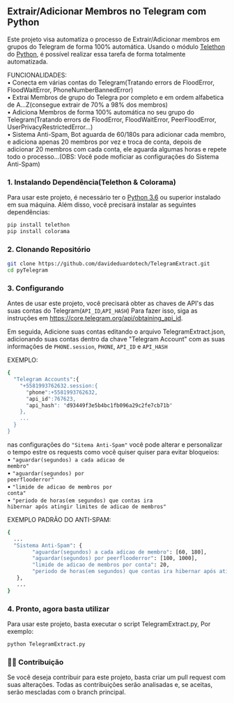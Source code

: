 ## Extrair/Adicionar Membros no Telegram com Python
Este projeto visa automatiza o processo de Extrair/Adicionar membros em grupos do Telegram de forma 100% automática. Usando o módulo [Telethon](https://github.com/LonamiWebs/Telethon) do [Python](https://www.python.org/), é possível realizar essa tarefa de forma totalmente automatizada.


FUNCIONALIDADES:
<br>• Conecta em várias contas do Telegram(Tratando errors de FloodError, FloodWaitError, PhoneNumberBannedError)
<br>• Extrai Membros de grupo do Telegra por completo e em ordem alfabetica de A...Z(consegue extrair de 70% a 98% dos membros)
<br>• Adiciona Membros de forma 100% automática no seu grupo do Telegram(Tratando errors de FloodError, FloodWaitError, PeerFloodError, UserPrivacyRestrictedError...)
<br>• Sistema Anti-Spam, Bot aguarda de 60/180s para adicionar cada membro, e adiciona apenas 20 membros por vez e troca de conta, depois de adicionar 20 membros com cada conta, ele aguarda algumas horas e repete todo o processo...(OBS: Você pode moficiar as configurações do Sistema Anti-Spam)



### 1. Instalando Dependência(Telethon & Colorama)
Para usar este projeto, é necessário ter o [Python 3.6](https://www.python.org/downloads/release/python-360/) ou superior instalado em sua máquina. Além disso, você precisará instalar as seguintes dependências:
```bash
pip install telethon
pip install colorama
```

### 2. Clonando Repositório
```bash
git clone https://github.com/davideduardotech/TelegramExtract.git
cd pyTelegram
```

### 3. Configurando
Antes de usar este projeto, você precisará obter as chaves de API's das suas contas do Telegram(<code>API_ID</code>,<code>API_HASH</code>) Para fazer isso, siga as instruções em https://core.telegram.org/api/obtaining_api_id.

Em seguida, Adicione suas contas editando o arquivo TelegramExtract.json, adicionando suas contas dentro da chave "Telegram Account" com as suas informações de <code>PHONE.session</code>, <code>PHONE</code>, <code>API_ID</code> e <code>API_HASH</code>

EXEMPLO:
```bash
{
  "Telegram Accounts":{
    "+5581993762632.session:{
      "phone":+5581993762632,
      "api_id":767623,
      "api_hash": "d93449f3e5b4bc1fb096a29c2fe7cb71b"
    },
    ...
  }
}
```

nas configurações do <code>"Sitema Anti-Spam"</code> você pode alterar e personalizar o tempo estre os requests como você quiser quiser para evitar bloqueios:
<br>• <code>"aguardar(segundos) a cada adicao de membro"</code>
<br>• <code>"aguardar(segundos) por peerflooderror"</code> 
<br>• <code>"limide de adicao de membros por conta"</code> 
<br>• <code>"periodo de horas(em segundos) que contas ira hibernar após atingir limites de adicao de membros"</code> 

EXEMPLO PADRÃO DO ANTI-SPAM:
```bash
{
  ...
  "Sistema Anti-Spam": {
        "aguardar(segundos) a cada adicao de membro": [60, 180], 
        "aguardar(segundos) por peerflooderror": [100, 1000], 
        "limide de adicao de membros por conta": 20, 
        "periodo de horas(em segundos) que contas ira hibernar após atingir limites de adicao de membros": 28800
   },
   ...
}
```

### 4. Pronto, agora basta utilizar
Para usar este projeto, basta executar o script TelegramExtract.py, Por exemplo:
```bash
python TelegramExtract.py
```

### 👨‍💻 Contribuição
Se você deseja contribuir para este projeto, basta criar um pull request com suas alterações. Todas as contribuições serão analisadas e, se aceitas, serão mescladas com o branch principal.




